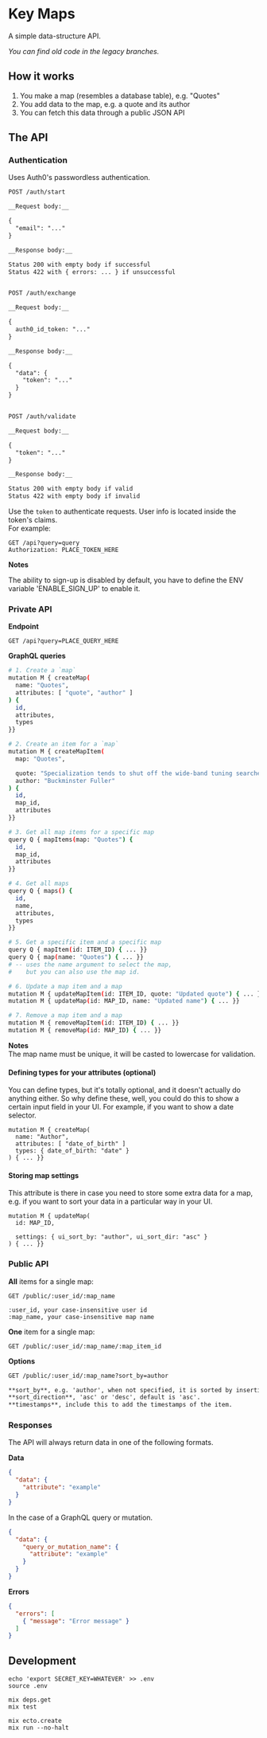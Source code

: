 # Key Maps

A simple data-structure API.

_You can find old code in the legacy branches._



## How it works

1. You make a map (resembles a database table), e.g. "Quotes"
2. You add data to the map, e.g. a quote and its author
3. You can fetch this data through a public JSON API



## The API

### Authentication

Uses Auth0's passwordless authentication.

```markdown
POST /auth/start

__Request body:__

{
  "email": "..."
}

__Response body:__

Status 200 with empty body if successful
Status 422 with { errors: ... } if unsuccessful


POST /auth/exchange

__Request body:__

{
  auth0_id_token: "..."
}

__Response body:__

{
  "data": {
    "token": "..."
  }
}


POST /auth/validate

__Request body:__

{
  "token": "..."
}

__Response body:__

Status 200 with empty body if valid
Status 422 with empty body if invalid
```

Use the `token` to authenticate requests.
User info is located inside the token's claims.  
For example:

```http
GET /api?query=query
Authorization: PLACE_TOKEN_HERE
```

__Notes__

The ability to sign-up is disabled by default,
you have to define the ENV variable 'ENABLE_SIGN_UP' to enable it.


### Private API

__Endpoint__

```http
GET /api?query=PLACE_QUERY_HERE
```

__GraphQL queries__

```bash
# 1. Create a `map`
mutation M { createMap(
  name: "Quotes",
  attributes: [ "quote", "author" ]
) {
  id,
  attributes,
  types
}}

# 2. Create an item for a `map`
mutation M { createMapItem(
  map: "Quotes",

  quote: "Specialization tends to shut off the wide-band tuning searches and thus to preclude further discovery.",
  author: "Buckminster Fuller"
) {
  id,
  map_id,
  attributes
}}

# 3. Get all map items for a specific map
query Q { mapItems(map: "Quotes") {
  id,
  map_id,
  attributes
}}

# 4. Get all maps
query Q { maps() {
  id,
  name,
  attributes,
  types
}}

# 5. Get a specific item and a specific map
query Q { mapItem(id: ITEM_ID) { ... }}
query Q { map(name: "Quotes") { ... }}
# -- uses the name argument to select the map,
#    but you can also use the map id.

# 6. Update a map item and a map
mutation M { updateMapItem(id: ITEM_ID, quote: "Updated quote") { ... }}
mutation M { updateMap(id: MAP_ID, name: "Updated name") { ... }}

# 7. Remove a map item and a map
mutation M { removeMapItem(id: ITEM_ID) { ... }}
mutation M { removeMap(id: MAP_ID) { ... }}
```

__Notes__  
The map name must be unique, it will be casted to lowercase for validation.

#### Defining types for your attributes (optional)

You can define types, but it's totally optional, and it doesn't actually do anything either.
So why define these, well, you could do this to show a certain input field in your UI.
For example, if you want to show a date selector.

```
mutation M { createMap(
  name: "Author",
  attributes: [ "date_of_birth" ]
  types: { date_of_birth: "date" }
) { ... }}
```

#### Storing map settings

This attribute is there in case you need to store some extra data for a map, e.g. if you want to sort your data in a particular way in your UI.

```
mutation M { updateMap(
  id: MAP_ID,

  settings: { ui_sort_by: "author", ui_sort_dir: "asc" }
) { ... }}
```


### Public API

__All__ items for a single map:

```
GET /public/:user_id/:map_name

:user_id, your case-insensitive user id
:map_name, your case-insensitive map name
```

__One__ item for a single map:

```
GET /public/:user_id/:map_name/:map_item_id
```

__Options__

```markdown
GET /public/:user_id/:map_name?sort_by=author

**sort_by**, e.g. 'author', when not specified, it is sorted by insertion date.  
**sort_direction**, 'asc' or 'desc', default is 'asc'.  
**timestamps**, include this to add the timestamps of the item.  
```


### Responses

The API will always return data in one of the following formats.

__Data__

```json
{
  "data": {
    "attribute": "example"
  }
}
```

In the case of a GraphQL query or mutation.

```json
{
  "data": {
    "query_or_mutation_name": {
      "attribute": "example"
    }
  }
}
```

__Errors__

```json
{
  "errors": [
    { "message": "Error message" }
  ]
}
```



## Development

```
echo 'export SECRET_KEY=WHATEVER' >> .env
source .env

mix deps.get
mix test

mix ecto.create
mix run --no-halt
```
